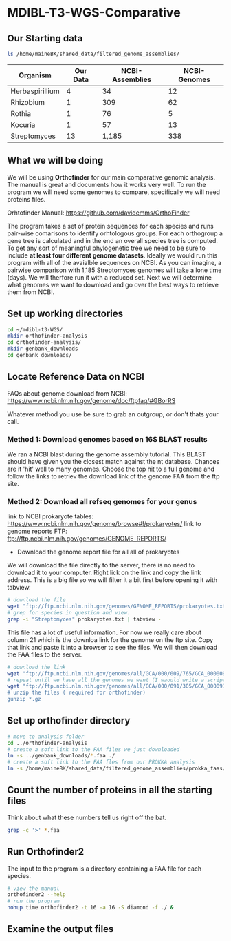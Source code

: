 # MDIBL-T3-WGS-Comparative

## Our Starting data

```bash
ls /home/maineBK/shared_data/filtered_genome_assemblies/
```


Organism       |  Our Data      | NCBI-Assemblies | NCBI-Genomes
-------------  | -------------- | -------------   | ------------
Herbaspirillium| 4              | 34    | 12
Rhizobium      | 1              | 309    | 62
Rothia         | 1              | 76    | 5
Kocuria        | 1              | 57   | 13
Streptomyces   | 13             | 1,185    | 338

## What we will be doing

We will be using **Orthofinder** for our main comparative genomic analysis. The manual is great and documents how it works very well. To run the program we will need some genomes to compare, specifically we will need proteins files.

Orhtofinder Manual: https://github.com/davidemms/OrthoFinder

The program takes a set of protein sequences for each species and runs pair-wise comarisons to identify orhtologous groups. For each orthogroup a gene tree is calculated and in the end an overall species tree is computed. To get any sort of meaningful phylogenetic tree we need to be sure to include **at least four different genome datasets**. Ideally we would run this program with all of the avaialble sequences on NCBI. As you can imagine, a pairwise comparison with 1,185 Streptomyces genomes will take a lone time (days). We will therfore run it with a reduced set. Next we will determine what genomes we want to download and go over the best ways to retrieve them from NCBI.


## Set up working directories
```bash
cd ~/mdibl-t3-WGS/
mkdir orthofinder-analysis
cd orthofinder-analysis/
mkdir genbank_downloads
cd genbank_downloads/
```

## Locate Reference Data on NCBI

FAQs about genome download from NCBI: https://www.ncbi.nlm.nih.gov/genome/doc/ftpfaq/#GBorRS

Whatever method you use be sure to grab an outgroup, or don't thats your call.

### Method 1: Download genomes based on 16S BLAST results

We ran a NCBI blast during the genome assembly tutorial. This BLAST should have given you the closest match against the nt database. Chances are it 'hit' well to many genomes. Choose the top hit to a full genome and follow the links to retriev the download link of the genome FAA from the ftp site.


### Method 2: Download all refseq genomes for your genus

link to NCBI prokaryote tables: https://www.ncbi.nlm.nih.gov/genome/browse#!/prokaryotes/
link to genome reports FTP: ftp://ftp.ncbi.nlm.nih.gov/genomes/GENOME_REPORTS/

* Download the genome report file for all all of prokaryotes

We will download the file directly to the server, there is no need to download it to your computer. Right lick on the link and copy the link address. This is a big file so we will filter it a bit first before opening it with tabview.

```bash
# download the file
wget "ftp://ftp.ncbi.nlm.nih.gov/genomes/GENOME_REPORTS/prokaryotes.txt"
# grep for species in question and view.
grep -i "Streptomyces" prokaryotes.txt | tabview -
```

This file has a lot of useful information. For now we really care about column 21 which is the downloa link for the genome on the ftp site. Copy that link and paste it into a browser to see the files. We will then download the FAA files to the server.

```bash
# download the link
wget "ftp://ftp.ncbi.nlm.nih.gov/genomes/all/GCA/000/009/765/GCA_000009765.2_ASM976v2/*.faa.gz"
# repeat until we have all the genomes we want (I waould write a script to do this"
wget "ftp://ftp.ncbi.nlm.nih.gov/genomes/all/GCA/000/091/305/GCA_000091305.1_ASM9130v1".faa.gz"
# unzip the files ( required for orthofinder)
gunzip *.gz
```


## Set up orthofinder directory

```bash
# move to analysis folder
cd ../orthofinder-analysis
# create a soft link to the FAA files we just downloaded
ln -s ../genbank_downloads/*.faa ./
# create a soft link to the FAA fles from our PROKKA analysis
ln -s /home/maineBK/shared_data/filtered_genome_assemblies/prokka_faas/*.faa ./
```

## Count the number of proteins in all the starting files
Think about what these numbers tell us right off the bat.

```bash
grep -c '>' *.faa
```

## Run Orthofinder2

The input to the program is a directory containing a FAA file for each species.

```bash
# view the manual
orthofinder2 --help
# run the program
nohup time orthofinder2 -t 16 -a 16 -S diamond -f ./ &
```

## Examine the output files
